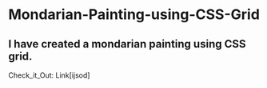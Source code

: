 # Mondarian-Painting-using-CSS-Grid
## I have created a mondarian painting using CSS grid.
Check_it_Out: Link[ijsod]
